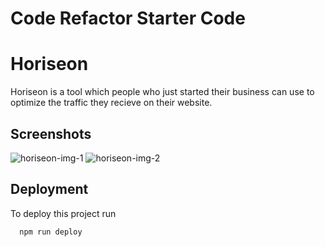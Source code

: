 # Code Refactor Starter Code

# Horiseon

Horiseon is a tool which people who just started their business can use to optimize the traffic they recieve on their website.

## Screenshots
![horiseon-img-1](https://user-images.githubusercontent.com/98124234/154742439-c2eb41e4-d54e-4073-bc35-50d0378f65e3.PNG)
![horiseon-img-2](https://user-images.githubusercontent.com/98124234/154742666-30645a72-dfc9-4f16-97f9-d792a018904f.PNG)


## Deployment

To deploy this project run

```bash
  npm run deploy
```

